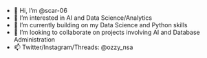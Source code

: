 - 👋 Hi, I’m @scar-06
- 👀 I’m interested in AI and Data Science/Analytics
- 🌱 I’m currently building on my Data Science and Python skills
- 💞️ I’m looking to collaborate on projects involving AI and Database Administration
- 📫 Twitter/Instagram/Threads: @ozzy_nsa

<!---
scar-06/scar-06 is a ✨ special ✨ repository because its `README.md` (this file) appears on your GitHub profile.
You can click the Preview link to take a look at your changes.
--->
